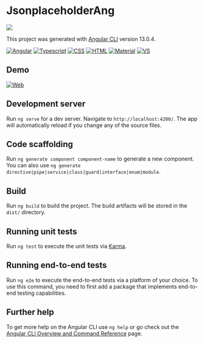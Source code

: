 # JsonplaceholderAng
[![](https://img.shields.io/github/last-commit/marigabi94/jsonplaceholder-ang?style=plastic&logo=github&logoColor=white&labelColor=101010)]()</br>


This project was generated with [Angular CLI](https://github.com/angular/angular-cli) version 13.0.4.

[![Angular](https://img.shields.io/badge/Angular-DD0031?style=for-the-badge&logo=angular&logoColor=white&labelColor=101010)]()
[![Typescript](https://img.shields.io/badge/Typescritp-3178C6?style=for-the-badge&logo=typescript&logoColor=white&labelColor=101010)]()
[![CSS](https://img.shields.io/badge/CSS-1572B6?style=for-the-badge&logo=css3&logoColor=white&labelColor=101010)]()
[![HTML](https://img.shields.io/badge/HTML-E34F26?style=for-the-badge&logo=html5&logoColor=white&labelColor=101010)]()
[![Material](https://img.shields.io/badge/Material-EE729B?style=for-the-badge&logo=materialdesign&logoColor=white&labelColor=101010)]() 
[![VS](https://img.shields.io/badge/Visual_Studio_Code-007ACC?style=for-the-badge&logo=visual-studio-code&logoColor=white&labelColor=101010)]()</br>

## Demo
[![Web](https://img.shields.io/badge/Web-jsonplaceholder-3DCBC2?style=for-the-badge&logo=dev.to&logoColor=white&labelColor=101010)](https://marigabi94.github.io/jsonplaceholder-ang/posts)

## Development server

Run `ng serve` for a dev server. Navigate to `http://localhost:4200/`. The app will automatically reload if you change any of the source files.

## Code scaffolding

Run `ng generate component component-name` to generate a new component. You can also use `ng generate directive|pipe|service|class|guard|interface|enum|module`.

## Build

Run `ng build` to build the project. The build artifacts will be stored in the `dist/` directory.

## Running unit tests

Run `ng test` to execute the unit tests via [Karma](https://karma-runner.github.io).

## Running end-to-end tests

Run `ng e2e` to execute the end-to-end tests via a platform of your choice. To use this command, you need to first add a package that implements end-to-end testing capabilities.

## Further help

To get more help on the Angular CLI use `ng help` or go check out the [Angular CLI Overview and Command Reference](https://angular.io/cli) page.

